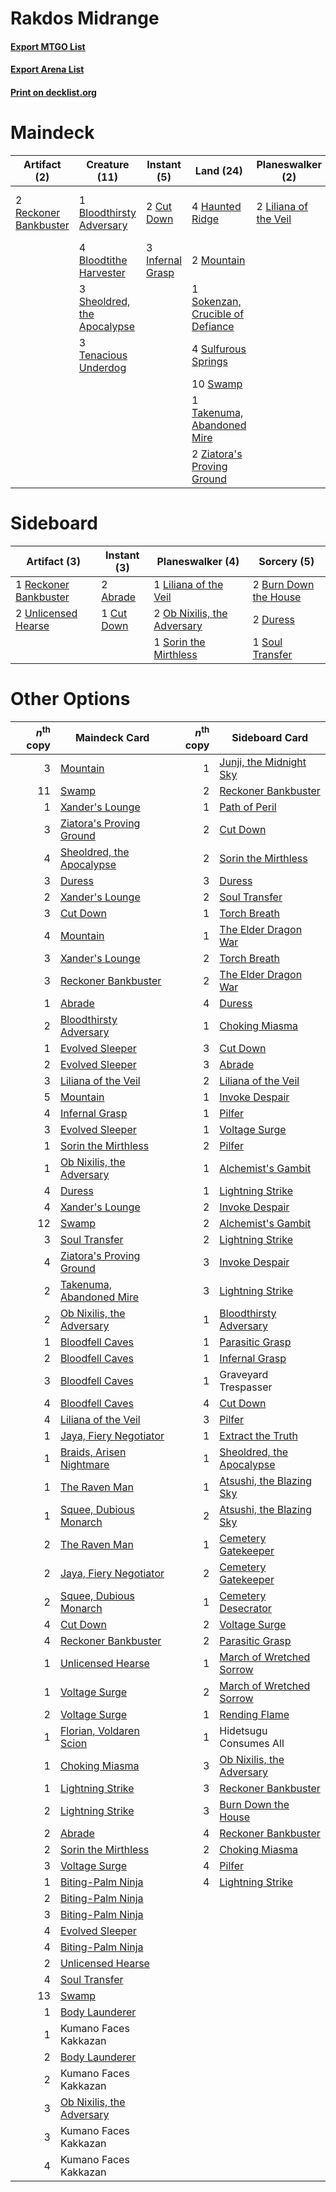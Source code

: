 # Rakdos Midrange

#### [Export MTGO List](../collection/Rakdos%20Midrange/Rakdos%20Midrange.txt)
#### [Export Arena List](../collection/Rakdos%20Midrange/Rakdos%20Midrange_arena.txt)
#### [Print on decklist.org](http://decklist.org/?deckmain=1%09Bloodthirsty%20Adversary%0A4%09Bloodtithe%20Harvester%0A2%09Cut%20Down%0A2%09Duress%0A4%09Fable%20of%20the%20Mirror-Breaker%0A4%09Graveyard%20Trespasser%0A4%09Haunted%20Ridge%0A3%09Infernal%20Grasp%0A4%09Invoke%20Despair%0A2%09Liliana%20of%20the%20Veil%0A2%09Mountain%0A2%09Reckoner%20Bankbuster%0A3%09Sheoldred,%20the%20Apocalypse%0A1%09Sokenzan,%20Crucible%20of%20Defiance%0A2%09Soul%20Transfer%0A4%09Sulfurous%20Springs%0A10%09Swamp%0A1%09Takenuma,%20Abandoned%20Mire%0A3%09Tenacious%20Underdog%0A2%09Ziatora's%20Proving%20Ground&deckside=2%09Abrade%0A2%09Burn%20Down%20the%20House%0A1%09Cut%20Down%0A2%09Duress%0A1%09Liliana%20of%20the%20Veil%0A2%09Ob%20Nixilis,%20the%20Adversary%0A1%09Reckoner%20Bankbuster%0A1%09Sorin%20the%20Mirthless%0A1%09Soul%20Transfer%0A2%09Unlicensed%20Hearse)
# Maindeck

|                                          Artifact (2)                                          |                                            Creature (11)                                             |                                        Instant (5)                                        |                                                 Land (24)                                                 |                                        Planeswalker (2)                                        |                                        Sorcery (8)                                        |         Unknown (8)         |
|------------------------------------------------------------------------------------------------|------------------------------------------------------------------------------------------------------|-------------------------------------------------------------------------------------------|-----------------------------------------------------------------------------------------------------------|------------------------------------------------------------------------------------------------|-------------------------------------------------------------------------------------------|-----------------------------|
|2 [Reckoner Bankbuster](http://gatherer.wizards.com/Pages/Card/Details.aspx?multiverseid=548568)|1 [Bloodthirsty Adversary](http://gatherer.wizards.com/Pages/Card/Details.aspx?multiverseid=534905)   |2 [Cut Down](http://gatherer.wizards.com/Pages/Card/Details.aspx?multiverseid=574569)      |4 [Haunted Ridge](http://gatherer.wizards.com/Pages/Card/Details.aspx?multiverseid=535061)                 |2 [Liliana of the Veil](http://gatherer.wizards.com/Pages/Card/Details.aspx?multiverseid=235597)|2 [Duress](http://gatherer.wizards.com/Pages/Card/Details.aspx?multiverseid=14557)         |4 Fable of the Mirror-Breaker|
|                                                                                                |4 [Bloodtithe Harvester](http://gatherer.wizards.com/Pages/Card/Details.aspx?multiverseid=541102)     |3 [Infernal Grasp](http://gatherer.wizards.com/Pages/Card/Details.aspx?multiverseid=534880)|2 [Mountain](http://gatherer.wizards.com/Pages/Card/Details.aspx?multiverseid=439859)                      |                                                                                                |4 [Invoke Despair](http://gatherer.wizards.com/Pages/Card/Details.aspx?multiverseid=548399)|4 Graveyard Trespasser       |
|                                                                                                |3 [Sheoldred, the Apocalypse](http://gatherer.wizards.com/Pages/Card/Details.aspx?multiverseid=574587)|                                                                                           |1 [Sokenzan, Crucible of Defiance](http://gatherer.wizards.com/Pages/Card/Details.aspx?multiverseid=548589)|                                                                                                |2 [Soul Transfer](http://gatherer.wizards.com/Pages/Card/Details.aspx?multiverseid=548423) |                             |
|                                                                                                |3 [Tenacious Underdog](http://gatherer.wizards.com/Pages/Card/Details.aspx?multiverseid=555298)       |                                                                                           |4 [Sulfurous Springs](http://gatherer.wizards.com/Pages/Card/Details.aspx?multiverseid=129751)             |                                                                                                |                                                                                           |                             |
|                                                                                                |                                                                                                      |                                                                                           |10 [Swamp](http://gatherer.wizards.com/Pages/Card/Details.aspx?multiverseid=439858)                        |                                                                                                |                                                                                           |                             |
|                                                                                                |                                                                                                      |                                                                                           |1 [Takenuma, Abandoned Mire](http://gatherer.wizards.com/Pages/Card/Details.aspx?multiverseid=548591)      |                                                                                                |                                                                                           |                             |
|                                                                                                |                                                                                                      |                                                                                           |2 [Ziatora's Proving Ground](http://gatherer.wizards.com/Pages/Card/Details.aspx?multiverseid=555462)      |                                                                                                |                                                                                           |                             |


# Sideboard

|                                          Artifact (3)                                          |                                     Instant (3)                                     |                                           Planeswalker (4)                                           |                                          Sorcery (5)                                           |
|------------------------------------------------------------------------------------------------|-------------------------------------------------------------------------------------|------------------------------------------------------------------------------------------------------|------------------------------------------------------------------------------------------------|
|1 [Reckoner Bankbuster](http://gatherer.wizards.com/Pages/Card/Details.aspx?multiverseid=548568)|2 [Abrade](http://gatherer.wizards.com/Pages/Card/Details.aspx?multiverseid=430772)  |1 [Liliana of the Veil](http://gatherer.wizards.com/Pages/Card/Details.aspx?multiverseid=235597)      |2 [Burn Down the House](http://gatherer.wizards.com/Pages/Card/Details.aspx?multiverseid=534907)|
|2 [Unlicensed Hearse](http://gatherer.wizards.com/Pages/Card/Details.aspx?multiverseid=555447)  |1 [Cut Down](http://gatherer.wizards.com/Pages/Card/Details.aspx?multiverseid=574569)|2 [Ob Nixilis, the Adversary](http://gatherer.wizards.com/Pages/Card/Details.aspx?multiverseid=555407)|2 [Duress](http://gatherer.wizards.com/Pages/Card/Details.aspx?multiverseid=14557)              |
|                                                                                                |                                                                                     |1 [Sorin the Mirthless](http://gatherer.wizards.com/Pages/Card/Details.aspx?multiverseid=540983)      |1 [Soul Transfer](http://gatherer.wizards.com/Pages/Card/Details.aspx?multiverseid=548423)      |


# Other Options

|*n*<sup>th</sup> copy|                                           Maindeck Card                                            |*n*<sup>th</sup> copy|                                           Sideboard Card                                           |
|--------------------:|----------------------------------------------------------------------------------------------------|--------------------:|----------------------------------------------------------------------------------------------------|
|                    3|[Mountain](http://gatherer.wizards.com/Pages/Card/Details.aspx?multiverseid=439859)                 |                    1|[Junji, the Midnight Sky](http://gatherer.wizards.com/Pages/Card/Details.aspx?multiverseid=548400)  |
|                   11|[Swamp](http://gatherer.wizards.com/Pages/Card/Details.aspx?multiverseid=439858)                    |                    2|[Reckoner Bankbuster](http://gatherer.wizards.com/Pages/Card/Details.aspx?multiverseid=548568)      |
|                    1|[Xander's Lounge](http://gatherer.wizards.com/Pages/Card/Details.aspx?multiverseid=555461)          |                    1|[Path of Peril](http://gatherer.wizards.com/Pages/Card/Details.aspx?multiverseid=540974)            |
|                    3|[Ziatora's Proving Ground](http://gatherer.wizards.com/Pages/Card/Details.aspx?multiverseid=555462) |                    2|[Cut Down](http://gatherer.wizards.com/Pages/Card/Details.aspx?multiverseid=574569)                 |
|                    4|[Sheoldred, the Apocalypse](http://gatherer.wizards.com/Pages/Card/Details.aspx?multiverseid=574587)|                    2|[Sorin the Mirthless](http://gatherer.wizards.com/Pages/Card/Details.aspx?multiverseid=540983)      |
|                    3|[Duress](http://gatherer.wizards.com/Pages/Card/Details.aspx?multiverseid=14557)                    |                    3|[Duress](http://gatherer.wizards.com/Pages/Card/Details.aspx?multiverseid=14557)                    |
|                    2|[Xander's Lounge](http://gatherer.wizards.com/Pages/Card/Details.aspx?multiverseid=555461)          |                    2|[Soul Transfer](http://gatherer.wizards.com/Pages/Card/Details.aspx?multiverseid=548423)            |
|                    3|[Cut Down](http://gatherer.wizards.com/Pages/Card/Details.aspx?multiverseid=574569)                 |                    1|[Torch Breath](http://gatherer.wizards.com/Pages/Card/Details.aspx?multiverseid=555328)             |
|                    4|[Mountain](http://gatherer.wizards.com/Pages/Card/Details.aspx?multiverseid=439859)                 |                    1|[The Elder Dragon War](http://gatherer.wizards.com/Pages/Card/Details.aspx?multiverseid=574601)     |
|                    3|[Xander's Lounge](http://gatherer.wizards.com/Pages/Card/Details.aspx?multiverseid=555461)          |                    2|[Torch Breath](http://gatherer.wizards.com/Pages/Card/Details.aspx?multiverseid=555328)             |
|                    3|[Reckoner Bankbuster](http://gatherer.wizards.com/Pages/Card/Details.aspx?multiverseid=548568)      |                    2|[The Elder Dragon War](http://gatherer.wizards.com/Pages/Card/Details.aspx?multiverseid=574601)     |
|                    1|[Abrade](http://gatherer.wizards.com/Pages/Card/Details.aspx?multiverseid=430772)                   |                    4|[Duress](http://gatherer.wizards.com/Pages/Card/Details.aspx?multiverseid=14557)                    |
|                    2|[Bloodthirsty Adversary](http://gatherer.wizards.com/Pages/Card/Details.aspx?multiverseid=534905)   |                    1|[Choking Miasma](http://gatherer.wizards.com/Pages/Card/Details.aspx?multiverseid=574566)           |
|                    1|[Evolved Sleeper](http://gatherer.wizards.com/Pages/Card/Details.aspx?multiverseid=574573)          |                    3|[Cut Down](http://gatherer.wizards.com/Pages/Card/Details.aspx?multiverseid=574569)                 |
|                    2|[Evolved Sleeper](http://gatherer.wizards.com/Pages/Card/Details.aspx?multiverseid=574573)          |                    3|[Abrade](http://gatherer.wizards.com/Pages/Card/Details.aspx?multiverseid=430772)                   |
|                    3|[Liliana of the Veil](http://gatherer.wizards.com/Pages/Card/Details.aspx?multiverseid=235597)      |                    2|[Liliana of the Veil](http://gatherer.wizards.com/Pages/Card/Details.aspx?multiverseid=235597)      |
|                    5|[Mountain](http://gatherer.wizards.com/Pages/Card/Details.aspx?multiverseid=439859)                 |                    1|[Invoke Despair](http://gatherer.wizards.com/Pages/Card/Details.aspx?multiverseid=548399)           |
|                    4|[Infernal Grasp](http://gatherer.wizards.com/Pages/Card/Details.aspx?multiverseid=534880)           |                    1|[Pilfer](http://gatherer.wizards.com/Pages/Card/Details.aspx?multiverseid=574582)                   |
|                    3|[Evolved Sleeper](http://gatherer.wizards.com/Pages/Card/Details.aspx?multiverseid=574573)          |                    1|[Voltage Surge](http://gatherer.wizards.com/Pages/Card/Details.aspx?multiverseid=548476)            |
|                    1|[Sorin the Mirthless](http://gatherer.wizards.com/Pages/Card/Details.aspx?multiverseid=540983)      |                    2|[Pilfer](http://gatherer.wizards.com/Pages/Card/Details.aspx?multiverseid=574582)                   |
|                    1|[Ob Nixilis, the Adversary](http://gatherer.wizards.com/Pages/Card/Details.aspx?multiverseid=555407)|                    1|[Alchemist's Gambit](http://gatherer.wizards.com/Pages/Card/Details.aspx?multiverseid=540993)       |
|                    4|[Duress](http://gatherer.wizards.com/Pages/Card/Details.aspx?multiverseid=14557)                    |                    1|[Lightning Strike](http://gatherer.wizards.com/Pages/Card/Details.aspx?multiverseid=383299)         |
|                    4|[Xander's Lounge](http://gatherer.wizards.com/Pages/Card/Details.aspx?multiverseid=555461)          |                    2|[Invoke Despair](http://gatherer.wizards.com/Pages/Card/Details.aspx?multiverseid=548399)           |
|                   12|[Swamp](http://gatherer.wizards.com/Pages/Card/Details.aspx?multiverseid=439858)                    |                    2|[Alchemist's Gambit](http://gatherer.wizards.com/Pages/Card/Details.aspx?multiverseid=540993)       |
|                    3|[Soul Transfer](http://gatherer.wizards.com/Pages/Card/Details.aspx?multiverseid=548423)            |                    2|[Lightning Strike](http://gatherer.wizards.com/Pages/Card/Details.aspx?multiverseid=383299)         |
|                    4|[Ziatora's Proving Ground](http://gatherer.wizards.com/Pages/Card/Details.aspx?multiverseid=555462) |                    3|[Invoke Despair](http://gatherer.wizards.com/Pages/Card/Details.aspx?multiverseid=548399)           |
|                    2|[Takenuma, Abandoned Mire](http://gatherer.wizards.com/Pages/Card/Details.aspx?multiverseid=548591) |                    3|[Lightning Strike](http://gatherer.wizards.com/Pages/Card/Details.aspx?multiverseid=383299)         |
|                    2|[Ob Nixilis, the Adversary](http://gatherer.wizards.com/Pages/Card/Details.aspx?multiverseid=555407)|                    1|[Bloodthirsty Adversary](http://gatherer.wizards.com/Pages/Card/Details.aspx?multiverseid=534905)   |
|                    1|[Bloodfell Caves](http://gatherer.wizards.com/Pages/Card/Details.aspx?multiverseid=433168)          |                    1|[Parasitic Grasp](http://gatherer.wizards.com/Pages/Card/Details.aspx?multiverseid=540973)          |
|                    2|[Bloodfell Caves](http://gatherer.wizards.com/Pages/Card/Details.aspx?multiverseid=433168)          |                    1|[Infernal Grasp](http://gatherer.wizards.com/Pages/Card/Details.aspx?multiverseid=534880)           |
|                    3|[Bloodfell Caves](http://gatherer.wizards.com/Pages/Card/Details.aspx?multiverseid=433168)          |                    1|Graveyard Trespasser                                                                                |
|                    4|[Bloodfell Caves](http://gatherer.wizards.com/Pages/Card/Details.aspx?multiverseid=433168)          |                    4|[Cut Down](http://gatherer.wizards.com/Pages/Card/Details.aspx?multiverseid=574569)                 |
|                    4|[Liliana of the Veil](http://gatherer.wizards.com/Pages/Card/Details.aspx?multiverseid=235597)      |                    3|[Pilfer](http://gatherer.wizards.com/Pages/Card/Details.aspx?multiverseid=574582)                   |
|                    1|[Jaya, Fiery Negotiator](http://gatherer.wizards.com/Pages/Card/Details.aspx?multiverseid=574613)   |                    1|[Extract the Truth](http://gatherer.wizards.com/Pages/Card/Details.aspx?multiverseid=555279)        |
|                    1|[Braids, Arisen Nightmare](http://gatherer.wizards.com/Pages/Card/Details.aspx?multiverseid=574564) |                    1|[Sheoldred, the Apocalypse](http://gatherer.wizards.com/Pages/Card/Details.aspx?multiverseid=574587)|
|                    1|[The Raven Man](http://gatherer.wizards.com/Pages/Card/Details.aspx?multiverseid=574583)            |                    1|[Atsushi, the Blazing Sky](http://gatherer.wizards.com/Pages/Card/Details.aspx?multiverseid=548436) |
|                    1|[Squee, Dubious Monarch](http://gatherer.wizards.com/Pages/Card/Details.aspx?multiverseid=574626)   |                    2|[Atsushi, the Blazing Sky](http://gatherer.wizards.com/Pages/Card/Details.aspx?multiverseid=548436) |
|                    2|[The Raven Man](http://gatherer.wizards.com/Pages/Card/Details.aspx?multiverseid=574583)            |                    1|[Cemetery Gatekeeper](http://gatherer.wizards.com/Pages/Card/Details.aspx?multiverseid=541003)      |
|                    2|[Jaya, Fiery Negotiator](http://gatherer.wizards.com/Pages/Card/Details.aspx?multiverseid=574613)   |                    2|[Cemetery Gatekeeper](http://gatherer.wizards.com/Pages/Card/Details.aspx?multiverseid=541003)      |
|                    2|[Squee, Dubious Monarch](http://gatherer.wizards.com/Pages/Card/Details.aspx?multiverseid=574626)   |                    1|[Cemetery Desecrator](http://gatherer.wizards.com/Pages/Card/Details.aspx?multiverseid=540946)      |
|                    4|[Cut Down](http://gatherer.wizards.com/Pages/Card/Details.aspx?multiverseid=574569)                 |                    2|[Voltage Surge](http://gatherer.wizards.com/Pages/Card/Details.aspx?multiverseid=548476)            |
|                    4|[Reckoner Bankbuster](http://gatherer.wizards.com/Pages/Card/Details.aspx?multiverseid=548568)      |                    2|[Parasitic Grasp](http://gatherer.wizards.com/Pages/Card/Details.aspx?multiverseid=540973)          |
|                    1|[Unlicensed Hearse](http://gatherer.wizards.com/Pages/Card/Details.aspx?multiverseid=555447)        |                    1|[March of Wretched Sorrow](http://gatherer.wizards.com/Pages/Card/Details.aspx?multiverseid=548411) |
|                    1|[Voltage Surge](http://gatherer.wizards.com/Pages/Card/Details.aspx?multiverseid=548476)            |                    2|[March of Wretched Sorrow](http://gatherer.wizards.com/Pages/Card/Details.aspx?multiverseid=548411) |
|                    2|[Voltage Surge](http://gatherer.wizards.com/Pages/Card/Details.aspx?multiverseid=548476)            |                    1|[Rending Flame](http://gatherer.wizards.com/Pages/Card/Details.aspx?multiverseid=541033)            |
|                    1|[Florian, Voldaren Scion](http://gatherer.wizards.com/Pages/Card/Details.aspx?multiverseid=535017)  |                    1|Hidetsugu Consumes All                                                                              |
|                    1|[Choking Miasma](http://gatherer.wizards.com/Pages/Card/Details.aspx?multiverseid=574566)           |                    3|[Ob Nixilis, the Adversary](http://gatherer.wizards.com/Pages/Card/Details.aspx?multiverseid=555407)|
|                    1|[Lightning Strike](http://gatherer.wizards.com/Pages/Card/Details.aspx?multiverseid=383299)         |                    3|[Reckoner Bankbuster](http://gatherer.wizards.com/Pages/Card/Details.aspx?multiverseid=548568)      |
|                    2|[Lightning Strike](http://gatherer.wizards.com/Pages/Card/Details.aspx?multiverseid=383299)         |                    3|[Burn Down the House](http://gatherer.wizards.com/Pages/Card/Details.aspx?multiverseid=534907)      |
|                    2|[Abrade](http://gatherer.wizards.com/Pages/Card/Details.aspx?multiverseid=430772)                   |                    4|[Reckoner Bankbuster](http://gatherer.wizards.com/Pages/Card/Details.aspx?multiverseid=548568)      |
|                    2|[Sorin the Mirthless](http://gatherer.wizards.com/Pages/Card/Details.aspx?multiverseid=540983)      |                    2|[Choking Miasma](http://gatherer.wizards.com/Pages/Card/Details.aspx?multiverseid=574566)           |
|                    3|[Voltage Surge](http://gatherer.wizards.com/Pages/Card/Details.aspx?multiverseid=548476)            |                    4|[Pilfer](http://gatherer.wizards.com/Pages/Card/Details.aspx?multiverseid=574582)                   |
|                    1|[Biting-Palm Ninja](http://gatherer.wizards.com/Pages/Card/Details.aspx?multiverseid=548386)        |                    4|[Lightning Strike](http://gatherer.wizards.com/Pages/Card/Details.aspx?multiverseid=383299)         |
|                    2|[Biting-Palm Ninja](http://gatherer.wizards.com/Pages/Card/Details.aspx?multiverseid=548386)        |                     |                                                                                                    |
|                    3|[Biting-Palm Ninja](http://gatherer.wizards.com/Pages/Card/Details.aspx?multiverseid=548386)        |                     |                                                                                                    |
|                    4|[Evolved Sleeper](http://gatherer.wizards.com/Pages/Card/Details.aspx?multiverseid=574573)          |                     |                                                                                                    |
|                    4|[Biting-Palm Ninja](http://gatherer.wizards.com/Pages/Card/Details.aspx?multiverseid=548386)        |                     |                                                                                                    |
|                    2|[Unlicensed Hearse](http://gatherer.wizards.com/Pages/Card/Details.aspx?multiverseid=555447)        |                     |                                                                                                    |
|                    4|[Soul Transfer](http://gatherer.wizards.com/Pages/Card/Details.aspx?multiverseid=548423)            |                     |                                                                                                    |
|                   13|[Swamp](http://gatherer.wizards.com/Pages/Card/Details.aspx?multiverseid=439858)                    |                     |                                                                                                    |
|                    1|[Body Launderer](http://gatherer.wizards.com/Pages/Card/Details.aspx?multiverseid=555269)           |                     |                                                                                                    |
|                    1|Kumano Faces Kakkazan                                                                               |                     |                                                                                                    |
|                    2|[Body Launderer](http://gatherer.wizards.com/Pages/Card/Details.aspx?multiverseid=555269)           |                     |                                                                                                    |
|                    2|Kumano Faces Kakkazan                                                                               |                     |                                                                                                    |
|                    3|[Ob Nixilis, the Adversary](http://gatherer.wizards.com/Pages/Card/Details.aspx?multiverseid=555407)|                     |                                                                                                    |
|                    3|Kumano Faces Kakkazan                                                                               |                     |                                                                                                    |
|                    4|Kumano Faces Kakkazan                                                                               |                     |                                                                                                    |

